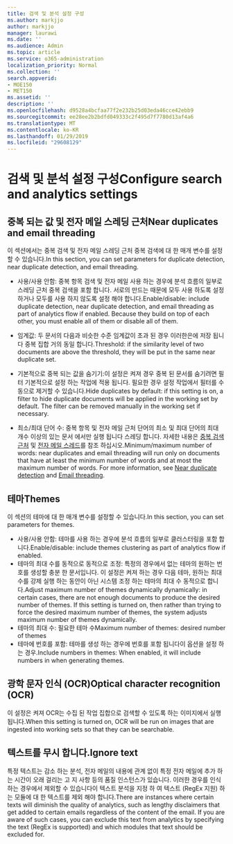 ```yaml
---
title: 검색 및 분석 설정 구성
ms.author: markjjo
author: markjjo
manager: laurawi
ms.date: ''
ms.audience: Admin
ms.topic: article
ms.service: o365-administration
localization_priority: Normal
ms.collection: ''
search.appverid:
- MOE150
- MET150
ms.assetid: ''
description: ''
ms.openlocfilehash: d9528a4bcfaa77f2e232b25d03eda46cce42ebb9
ms.sourcegitcommit: ee28ee2b2bdfd049333c2f495d7f7780d13af4a6
ms.translationtype: MT
ms.contentlocale: ko-KR
ms.lasthandoff: 01/29/2019
ms.locfileid: "29608129"
---
```

# <a name="configure-search-and-analytics-settings"></a><span data-ttu-id="e59d7-102">검색 및 분석 설정 구성</span><span class="sxs-lookup"><span data-stu-id="e59d7-102">Configure search and analytics settings</span></span>


## <a name="near-duplicates-and-email-threading"></a><span data-ttu-id="e59d7-103">중복 되는 값 및 전자 메일 스레딩 근처</span><span class="sxs-lookup"><span data-stu-id="e59d7-103">Near duplicates and email threading</span></span>

<span data-ttu-id="e59d7-104">이 섹션에서는 중복 검색 및 전자 메일 스레딩 근처 중복 검색에 대 한 매개 변수를 설정할 수 있습니다.</span><span class="sxs-lookup"><span data-stu-id="e59d7-104">In this section, you can set parameters for duplicate detection, near duplicate detection, and email threading.</span></span>

- <span data-ttu-id="e59d7-p101">사용/사용 안함: 중복 항목 검색 및 전자 메일 사용 하는 경우에 분석 흐름의 일부로 스레딩 근처 중복 검색을 포함 합니다. 서로의 만드는 때문에 모두 사용 하도록 설정 하거나 모두를 사용 하지 않도록 설정 해야 합니다.</span><span class="sxs-lookup"><span data-stu-id="e59d7-p101">Enable/disable: include duplicate detection, near duplicate detection, and email threading as part of analytics flow if enabled. Because they build on top of each other, you must enable all of them or disable all of them.</span></span>

- <span data-ttu-id="e59d7-107">임계값: 두 문서의 다음과 비슷한 수준 임계값이 초과 된 경우 이러한은에 저장 됩니다 중복 집합 거의 동일 합니다.</span><span class="sxs-lookup"><span data-stu-id="e59d7-107">Threshold: if the similarity level of two documents are above the threshold, they will be put in the same near duplicate set.</span></span>

- <span data-ttu-id="e59d7-p102">기본적으로 중복 되는 값을 숨기기:이 설정은 켜져 경우 중복 된 문서를 숨기려면 필터 기본적으로 설정 하는 작업에 적용 됩니다. 필요한 경우 설정 작업에서 필터를 수동으로 제거할 수 있습니다.</span><span class="sxs-lookup"><span data-stu-id="e59d7-p102">Hide duplicates by default: if this setting is on, a filter to hide duplicate documents will be applied in the working set by default. The filter can be removed manually in the working set if necessary.</span></span>

- <span data-ttu-id="e59d7-p103">최소/최대 단어 수: 중복 항목 및 전자 메일 근처 단어의 최소 및 최대 단어의 최대 개수 이상의 있는 문서 에서만 실행 됩니다 스레딩 합니다. 자세한 내용은 [중복 검색 근처](near-duplicates.md) 및 [전자 메일 스레드](email-threading.md)를 참조 하십시오.</span><span class="sxs-lookup"><span data-stu-id="e59d7-p103">Minimum/maximum number of words: near duplicates and email threading will run only on documents that have at least the minimum number of words and at most the maximum number of words. For more information, see [Near duplicate detection](near-duplicates.md) and [Email threading](email-threading.md).</span></span>

## <a name="themes"></a><span data-ttu-id="e59d7-112">테마</span><span class="sxs-lookup"><span data-stu-id="e59d7-112">Themes</span></span>

<span data-ttu-id="e59d7-113">이 섹션의 테마에 대 한 매개 변수를 설정할 수 있습니다.</span><span class="sxs-lookup"><span data-stu-id="e59d7-113">In this section, you can set parameters for themes.</span></span>

- <span data-ttu-id="e59d7-114">사용/사용 안함: 테마를 사용 하는 경우에 분석 흐름의 일부로 클러스터링을 포함 합니다.</span><span class="sxs-lookup"><span data-stu-id="e59d7-114">Enable/disable: include themes clustering as part of analytics flow if enabled.</span></span>
- <span data-ttu-id="e59d7-p104">테마의 최대 수를 동적으로 동적으로 조정: 특정의 경우에서 없는 테마의 원하는 번호를 생성할 충분 한 문서입니다. 이 설정은 켜져 하는 경우 다음 테마, 원하는 최대 수를 강제 실행 하는 동안이 아닌 시스템 조정 하는 테마의 최대 수 동적으로 합니다.</span><span class="sxs-lookup"><span data-stu-id="e59d7-p104">Adjust maximum number of themes dynamically dynamically: in certain cases, there are not enough documents to produce the desired number of themes. If this setting is turned on, then rather than trying to force the desired maximum number of themes, the system adjusts maximum number of themes dynamically.</span></span>
- <span data-ttu-id="e59d7-117">테마의 최대 수: 필요한 테마 수</span><span class="sxs-lookup"><span data-stu-id="e59d7-117">Maximum number of themes: desired number of themes</span></span>
- <span data-ttu-id="e59d7-118">테마에 번호를 포함: 테마를 생성 하는 경우에 번호를 포함 됩니다이 옵션을 설정 하는 경우.</span><span class="sxs-lookup"><span data-stu-id="e59d7-118">Include numbers in themes: When enabled, it will include numbers in when generating themes.</span></span>  

## <a name="optical-character-recognition-ocr"></a><span data-ttu-id="e59d7-119">광학 문자 인식 (OCR)</span><span class="sxs-lookup"><span data-stu-id="e59d7-119">Optical character recognition (OCR)</span></span>

<span data-ttu-id="e59d7-120">이 설정은 켜져 OCR는 수집 된 작업 집합으로 검색할 수 있도록 하는 이미지에서 실행 됩니다.</span><span class="sxs-lookup"><span data-stu-id="e59d7-120">When this setting is turned on, OCR will be run on images that are ingested into working sets so that they can be searchable.</span></span>

## <a name="ignore-text"></a><span data-ttu-id="e59d7-121">텍스트를 무시 합니다.</span><span class="sxs-lookup"><span data-stu-id="e59d7-121">Ignore text</span></span>

<span data-ttu-id="e59d7-p105">특정 텍스트는 감소 하는 분석, 전자 메일의 내용에 관계 없이 특정 전자 메일에 추가 하는 시간이 오래 걸리는 고 지 사항 등의 품질 인스턴스가 있습니다. 이러한 경우를 인식 하는 경우에서 제외할 수 있습니다이 텍스트 분석을 지정 하 여 텍스트 (RegEx 지원) 하는 모듈에 대 한 텍스트를 제외 해야 합니다.</span><span class="sxs-lookup"><span data-stu-id="e59d7-p105">There are instances where certain texts will diminish the quality of analytics, such as lengthy disclaimers that get added to certain emails regardless of the content of the email. If you are aware of such cases, you can exclude this text from analytics by specifying the text (RegEx is supported) and which modules that text should be excluded for.</span></span>